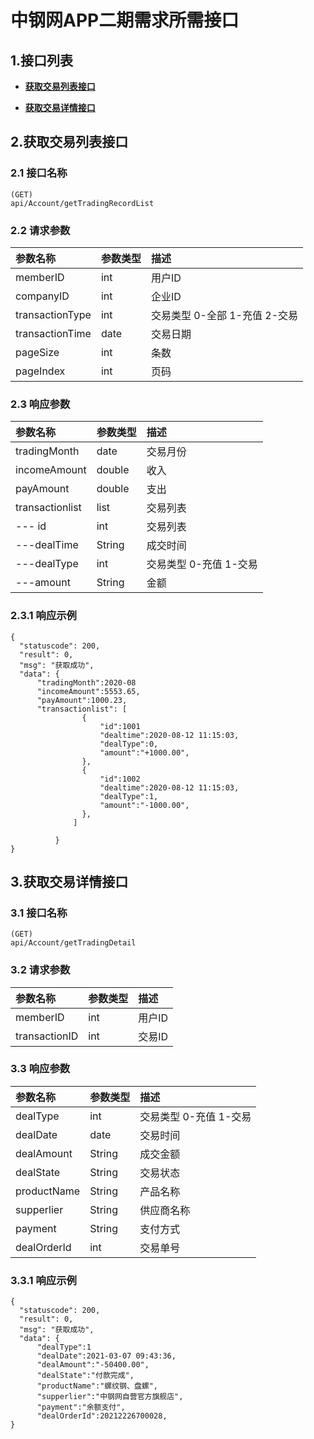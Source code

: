 # 中钢网APP二期需求所需接口

## 1.接口列表
+ [**获取交易列表接口**](#2.获取交易列表接口)

+ [**获取交易详情接口**](#3.获取交易详情接口)


## 2.获取交易列表接口

### 2.1 接口名称

```
(GET)
api/Account/getTradingRecordList
```

### 2.2 请求参数
| 参数名称        | 参数类型 | 描述                          |
|:----------------|:---------|:------------------------------|
| memberID        | int      | 用户ID                        |
| companyID       | int      | 企业ID                        |
| transactionType | int      | 交易类型 0-全部 1-充值 2-交易 |
| transactionTime | date     | 交易日期                      |
| pageSize        | int      | 条数                          |
| pageIndex       | int      | 页码                          |
### 2.3 响应参数
| 参数名称        | 参数类型 | 描述                    |
|:----------------|:---------|:------------------------|
| tradingMonth    | date     | 交易月份                |
| incomeAmount    | double   | 收入                    |
| payAmount       | double   | 支出                    |
| transactionlist | list     | 交易列表                |
| --- id          | int      | 交易列表                |
| ---dealTime     | String   | 成交时间                |
| ---dealType     | int      | 交易类型  0-充值 1-交易 |
| ---amount       | String   | 金额                    |
### 2.3.1 响应示例
```
{
  "statuscode": 200,
  "result": 0,
  "msg": "获取成功",
  "data": {
      "tradingMonth":2020-08
      "incomeAmount":5553.65,
      "payAmount":1000.23,
      "transactionlist": [
                {
                    "id":1001
                    "dealtime":2020-08-12 11:15:03,
                    "dealType":0,
                    "amount":"+1000.00",
                },
                {
                    "id":1002
                    "dealtime":2020-08-12 11:15:03,
                    "dealType":1,
                    "amount":"-1000.00",
                },
              ]
        
          }
}
```

## 3.获取交易详情接口

### 3.1 接口名称

```
(GET)
api/Account/getTradingDetail
```

### 3.2 请求参数

| 参数名称      | 参数类型 | 描述   |
|:--------------|:---------|:-------|
| memberID      | int      | 用户ID |
| transactionID | int      | 交易ID |
### 3.3 响应参数
| 参数名称    | 参数类型 | 描述                        |
|:------------|:---------|:----------------------------|
| dealType    | int      | 交易类型      0-充值 1-交易 |
| dealDate    | date     | 交易时间                    |
| dealAmount  | String   | 成交金额                    |
| dealState   | String   | 交易状态                    |
| productName | String   | 产品名称                    |
| supperlier  | String   | 供应商名称                  |
| payment     | String   | 支付方式                    |
| dealOrderId | int      | 交易单号                    |
### 3.3.1 响应示例
```
{
  "statuscode": 200,
  "result": 0,
  "msg": "获取成功",
  "data": {
      "dealType":1
      "dealDate":2021-03-07 09:43:36,
      "dealAmount":"-50400.00",
      "dealState":"付款完成",
      "productName":"螺纹钢、盘螺",
      "supperlier":"中钢网自营官方旗舰店",
      "payment":"余额支付",
      "dealOrderId":20212226700028,
}
```